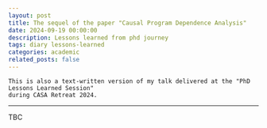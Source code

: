 ```yaml
---
layout: post
title: The sequel of the paper "Causal Program Dependence Analysis"
date: 2024-09-19 00:00:00
description: Lessons learned from phd journey
tags: diary lessons-learned
categories: academic
related_posts: false
---
```


```
This is also a text-written version of my talk delivered at the "PhD Lessons Learned Session"
during CASA Retreat 2024.
```

---

TBC

<!-- A few weeks ago, I got a letter from the journal stating that my paper, “Causal Program Dependence Analysis,” had been accepted and would be published. It is indeed a *delightful e-mail* to get, of course.
Unfortunately, I couldn't just be happy about it, and wrap-up my journey surrounding this work, since this journey left me with a lot of remainders.
That’s why I’m writing this post to record my experience as the paper's sequel.

***What is special about this work?*** This work is the final piece of my Ph.D. dissertation, which means, since I'm a 2nd-year postdoc, that the paper didn’t get published during my Ph.D. This paper took *especially a long time to publish*, compared to the typical pace of the paper published in my descipline. The work began sometime between Autumn and Winter 2019, meaning that it took roughly **five years** for this work to be published. Before it was finally accepted, we submitted this paper to *three software engineering conferences* and *three journals*, two of which are in software engineering and one in programming language.

***It was not an easy period when I worked on this paper.*** I started my Ph.D. in 2016 and finished in 2022, so it took away the latter half of my Ph.D. period with no outcome. After getting a couple of rejection letters, I couldn’t stop doubts from popping into my head: *“What’s wrong with this work?” “Am I keep wasting my time?” “Am I wasting other coauthors’ time?” “How would they think about me?” “Am I a bad researcher?”* Meanwhile, my colleagues kept publishing more work, which made me even more stressed.

...

**Anyway, the paper gets published, so is it all a happy-ending story?** Unfortunately, if I have to say, this specific work is a bit distant from *pure success,* depending on the viewpoint; what eventually made us publish this work was that we leveled down our aim and submitted it to a not-a-top-tier journal. (It is uncomfortable tiering the conferences or journals but also not ignorable.) There are some by-products I got from this five-year activity, which I will write about later in this (or subsequent) writing, but clearly, the takeaway of this story is not exactly like, “If you work hard on something, you will always get paid back.”

**What I’m going to talk about in this writing is...**

---

1. Intro - 왜 이 글을 적고 싶었는가?
    - 매우 길었던 시간; 이 정도로 긴 기간은 CS PhD student의 기준에선 당연히 특별한 경험이고, 전체 연구자를 포함해서도 그리 흔히 있는 경험은 아닐 것.
    - 고통도 길었지만, 그 고통이 희석될 만큼 오랜 시간이 지나기도 했다. 이걸 잊고 싶지 않아서.
2. 힘들었던 경험의 기록
    - 이전엔 잘 풀렸었다. 그래서 더 이 기간이 힘들게 다가오지 않았나..
    - 이 연구를 하는게 맞나?
    - 나는 시간을 버리고 있는게 아닌가? 더 나아가, 다른 사람들의 시간도 버리고 있는게 아닌가?
    - 
3. 그럼에도 계속 할 수 있었던 이유
    - 믿음. 특히 주변 사람들의.
    - 그냥 이게 좋아서 — PHD와 마찬가지
    - 낙관. 매우 순진했다. 다음을 다 믿음. PHD는 자격증이야 | 꼭 많은 논문이 될 필요 없어 | 좋은 연구를 하는게 중요하지 | 연구를 하는 방법을 배우는 거지. 자기 자신을 믿는다 ↔ 자기 자신을 속인다. 근자감.
    - 그리고 졸업은 할 수 있을 거라고 생각했기 때문에.
4. 결국 실패인가?
    - 많은 학회를 전전하며 결국 도달한 곳은 SCP; TOSEM이나 TSE에 비하면 더 좋다고 하기는 힘든 곳이긴 하다.
    - 무엇을 배웠는가?
        - 다양한 방식으로 바꿔 써보기; writing은 설득의 과정; scientific writing을 결코 사실의 나열이 아니다.
        - multi-tasking의 경험?
        - 달관? 역설적으로 이런 경험이 있었기 때문에, 여러 번 도전하는 것에 덜 stress를 받게 되었나 싶기도.
        - 부족한 점을 더 명확히 알게 되었다. scale의 study + motivation이 얼마나 중요한가 → 다음 논문이 잘 된 이유일지도
        - Marcel을 만났다.
5. Conclusion - 그 때의 나와 지금의 나
    - 홀가분 하다.
    - 뭐가 달라졌는가?
        - 여전히 배우는 중. limitation을 해결하기 위하여.
        - 
    - 과거의 나에게 뭐라 말해주면 좋을까?
        - 사실 찝찝한 결말이긴 하다. 소년만화같은 결말은 아니야.
        - 하지만, 아무튼 했다? 그리고 나는 잘 산다? 그게 마치 끝인 것 같았지만, 또 새로운 고민을 가지고, 또 풀리지 않는 문제를 가지고 계속 살고 있다?

- 어딘가 넣을 만한?
    - 분명히 더 나은 방향이 있었을 수도. 하지만 그 쪽을 선택하지 않았지. technical하게 들어가진 않을거고. 선택하지 않은 이유를 후회하진 않는다. 이유가 있으니까. 그리고 그걸 경험삼에 다음 논문을 잘 한 듯. -->